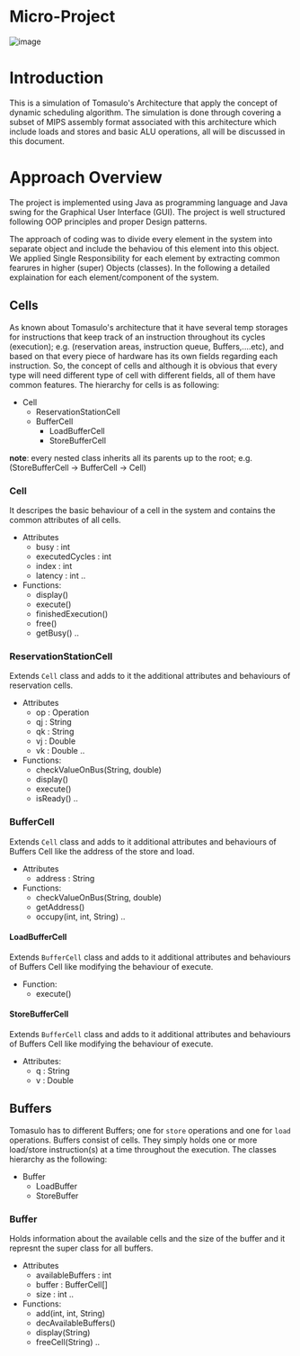 # Micro-Project
![image](https://user-images.githubusercontent.com/79098945/206870116-6da4320c-9a16-4c06-9841-cfbd75411af6.png)

# Introduction

This is a simulation of Tomasulo's Architecture that apply the concept of dynamic scheduling algorithm. The simulation is done through covering a subset of MIPS assembly format associated with this architecture which include loads and stores and basic ALU operations, all will be discussed in this document.

# Approach Overview

The project is implemented using Java as programming language and Java swing for the Graphical User Interface (GUI). The project is well structured following OOP principles and proper Design patterns.

The approach of coding was to divide every element in the system into separate object and include the behaviou of this element into this object. We applied Single Responsibility for each element by extracting common fearures in higher (super) Objects (classes). In the following a detailed explaination for each element/component of the system.

## Cells
As known about Tomasulo's architecture that it have several temp storages for instructions that keep track of an instruction throughout its cycles (execution); e.g. (reservation areas, instruction queue, Buffers,....etc), and based on that every piece of hardware has its own fields regarding each instruction. So, the concept of cells and although it is obvious that every type will need different type of cell with different fields, all of them have common features. The hierarchy for cells is as following:

- Cell 
    - ReservationStationCell
    - BufferCell
        - LoadBufferCell
        - StoreBufferCell

**note**: every nested class inherits all its parents up to the root; e.g. (StoreBufferCell &rarr; BufferCell &rarr; Cell)


### Cell
It descripes the basic behaviour of a cell in the system and contains the common attributes of all cells.
- Attributes
    - busy : int
    - executedCycles : int
    - index : int
    - latency : int
    ..
- Functions:
    - display()
    - execute()
    - finishedExecution()
    - free()
    - getBusy()
    ..

### ReservationStationCell
Extends ```Cell``` class and adds to it the additional attributes and behaviours of reservation cells.

- Attributes
    - op : Operation
    - qj : String
    - qk : String
    - vj : Double
    - vk : Double
    ..
- Functions:
    - checkValueOnBus(String, double)
    - display()
    - execute()
    - isReady()
    ..
### BufferCell
Extends ```Cell``` class and adds to it additional attributes and behaviours of Buffers Cell like the address of the store and load.
 
- Attributes
    - address : String
- Functions:
    - checkValueOnBus(String, double)
    - getAddress()
    - occupy(int, int, String)
    ..

#### LoadBufferCell
Extends ```BufferCell``` class and adds to it additional attributes and behaviours of Buffers Cell like modifying the behaviour of execute.

- Function:
    - execute()

#### StoreBufferCell
Extends ```BufferCell``` class and adds to it additional attributes and behaviours of Buffers Cell like modifying the behaviour of execute.

- Attributes:
    - q : String
    - v : Double

## Buffers
Tomasulo has to different Buffers; one for ```store``` operations and one for ```load``` operations. Buffers consist of cells. They simply holds one or more load/store instruction(s) at a time throughout the execution. The classes hierarchy as the following:

- Buffer
    - LoadBuffer
    - StoreBuffer

### Buffer
Holds information about the available cells and the size of the buffer and it represnt the super class for all buffers.

- Attributes
    - availableBuffers : int
    - buffer : BufferCell[]
    - size : int
    ..
- Functions:
    - add(int, int, String)
    - decAvailableBuffers()
    - display(String)
    - freeCell(String)
    ..